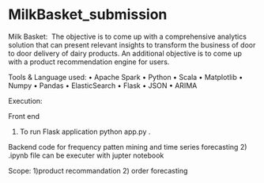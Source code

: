 # MilkBasket_submission
Milk   Basket:     ​ The   objective   is   to   come   up   with   a   comprehensive   analytics   solution   that   can   present   relevant   insights   to   transform   the   business   of   door   to   door   delivery   of   dairy   products.   An additional objective is to come up with a product recommendation engine for users.


Tools & Language used:
• Apache Spark
• Python
• Scala
• Matplotlib
• Numpy
• Pandas
• ElasticSearch
• Flask
• JSON
• ARIMA

Execution:

Front end
1) To run Flask application python app.py .

Backend code for frequency patten mining and time series forecasting
2) .ipynb file can be executer with jupter notebook 

Scope:
1)product recommandation
2) order forecasting
